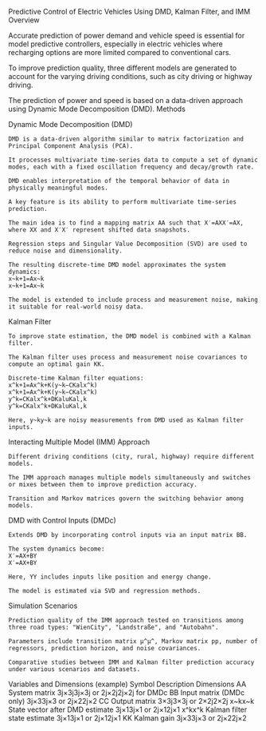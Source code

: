 Predictive Control of Electric Vehicles Using DMD, Kalman Filter, and IMM
Overview

Accurate prediction of power demand and vehicle speed is essential for model predictive controllers, especially in electric vehicles where recharging options are more limited compared to conventional cars.

To improve prediction quality, three different models are generated to account for the varying driving conditions, such as city driving or highway driving.

The prediction of power and speed is based on a data-driven approach using Dynamic Mode Decomposition (DMD).
Methods

Dynamic Mode Decomposition (DMD)

    DMD is a data-driven algorithm similar to matrix factorization and Principal Component Analysis (PCA).

    It processes multivariate time-series data to compute a set of dynamic modes, each with a fixed oscillation frequency and decay/growth rate.

    DMD enables interpretation of the temporal behavior of data in physically meaningful modes.

    A key feature is its ability to perform multivariate time-series prediction.

    The main idea is to find a mapping matrix AA such that X′=AXX′=AX, where XX and X′X′ represent shifted data snapshots.

    Regression steps and Singular Value Decomposition (SVD) are used to reduce noise and dimensionality.

    The resulting discrete-time DMD model approximates the system dynamics:
    x~k+1=Ax~k
    x~k+1​=Ax~k​

    The model is extended to include process and measurement noise, making it suitable for real-world noisy data.

Kalman Filter

    To improve state estimation, the DMD model is combined with a Kalman filter.

    The Kalman filter uses process and measurement noise covariances to compute an optimal gain KK.

    Discrete-time Kalman filter equations:
    x^k+1=Ax^k+K(y~k−CKalx^k)
    x^k+1​=Ax^k​+K(y~​k​−CKal​x^k​)
    y^k=CKalx^k+DKaluKal,k
    y^​k​=CKal​x^k​+DKal​uKal,k​

    Here, y~ky~​k​ are noisy measurements from DMD used as Kalman filter inputs.

Interacting Multiple Model (IMM) Approach

    Different driving conditions (city, rural, highway) require different models.

    The IMM approach manages multiple models simultaneously and switches or mixes between them to improve prediction accuracy.

    Transition and Markov matrices govern the switching behavior among models.

DMD with Control Inputs (DMDc)

    Extends DMD by incorporating control inputs via an input matrix BB.

    The system dynamics become:
    X′=AX+BY
    X′=AX+BY

    Here, YY includes inputs like position and energy change.

    The model is estimated via SVD and regression methods.

Simulation Scenarios

    Prediction quality of the IMM approach tested on transitions among three road types: "WienCity", "Landstraße", and "Autobahn".

    Parameters include transition matrix μ^μ^​, Markov matrix pp, number of regressors, prediction horizon, and noise covariances.

    Comparative studies between IMM and Kalman filter prediction accuracy under various scenarios and datasets.

Variables and Dimensions (example)
Symbol	Description	Dimensions
AA	System matrix	3j×3j3j×3j or 2j×2j2j×2j for DMDc
BB	Input matrix (DMDc only)	3j×33j×3 or 2j×22j×2
CC	Output matrix	3×3j3×3j or 2×2j2×2j
x~kx~k​	State vector after DMD estimate	3j×13j×1 or 2j×12j×1
x^kx^k​	Kalman filter state estimate	3j×13j×1 or 2j×12j×1
KK	Kalman gain	3j×33j×3 or 2j×22j×2
